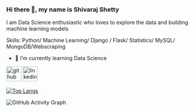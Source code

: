 ### Hi there 👋, my name is Shivaraj Shetty


I am Data Science enthusiastic who loves to explore the data and building machine learning models

Skills: Python/ Machine Learning/ Django / Flask/ Statistics/ MySQL/ MongoDB/Webscraping 

- 🌱 I’m currently learning Data Science 


[<img src='https://cdn.jsdelivr.net/npm/simple-icons@3.0.1/icons/github.svg' alt='github' height='40'>](https://github.com/shiva9611)  [<img src='https://cdn.jsdelivr.net/npm/simple-icons@3.0.1/icons/linkedin.svg' alt='linkedin' height='40'>](https://www.linkedin.com/in/shivaraj-shetty-187670190/)  

[![Top Langs](https://github-readme-stats.vercel.app/api/top-langs/?username=shiva9611)](https://github.com/anuraghazra/github-readme-stats)


![GitHub Activity Graph](https://activity-graph.herokuapp.com/graph?username=shiva9611)  

